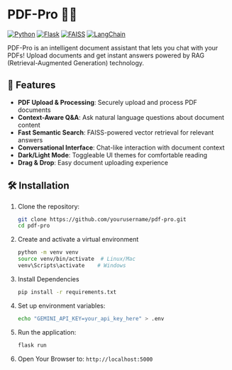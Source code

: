# PDF-Pro 📄✨

[![Python](https://img.shields.io/badge/Python-3.9+-blue?logo=python&logoColor=white)](https://python.org)
[![Flask](https://img.shields.io/badge/Flask-2.0+-black?logo=flask&logoColor=white)](https://flask.palletsprojects.com/)
[![FAISS](https://img.shields.io/badge/FAISS-Vector%20DB-yellowgreen)](https://faiss.ai/)
[![LangChain](https://img.shields.io/badge/LangChain-RAG%20Pipeline-orange)](https://python.langchain.com/)

PDF-Pro is an intelligent document assistant that lets you chat with your PDFs! Upload documents and get instant answers powered by RAG (Retrieval-Augmented Generation) technology.

## 🌟 Features

- **PDF Upload & Processing**: Securely upload and process PDF documents
- **Context-Aware Q&A**: Ask natural language questions about document content
- **Fast Semantic Search**: FAISS-powered vector retrieval for relevant answers
- **Conversational Interface**: Chat-like interaction with document context
- **Dark/Light Mode**: Toggleable UI themes for comfortable reading
- **Drag & Drop**: Easy document uploading experience

## 🛠️ Installation

1. Clone the repository:
   ```bash
   git clone https://github.com/yourusername/pdf-pro.git
   cd pdf-pro
2. Create and activate a virtual environment
    ```bash
    python -m venv venv
    source venv/bin/activate  # Linux/Mac
    venv\Scripts\activate    # Windows
3. Install Dependencies
    ```bash
    pip install -r requirements.txt
4. Set up environment variables:
    ```bash
    echo "GEMINI_API_KEY=your_api_key_here" > .env
5. Run the application:
    ```bash
    flask run
6. Open Your Browser to:  ```http://localhost:5000```

